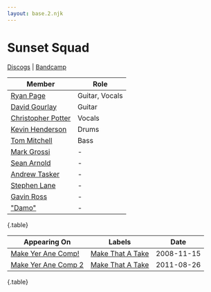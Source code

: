 ```yaml
---
layout: base.2.njk
---
```


# Sunset Squad

[Discogs](https://www.discogs.com/artist/2127785-Sunset-Squad-2) | [Bandcamp](https://sunsetsquad.bandcamp.com/)

| Member | Role |
|---|---|
| [Ryan Page](../ryan-page) | Guitar, Vocals |
| [David Gourlay](../david-gourlay) | Guitar |
| [Christopher Potter](../christopher-potter) | Vocals |
| [Kevin Henderson](../kevin-henderson) | Drums |
| [Tom Mitchell](../tom-mitchell) | Bass |
| [Mark Grossi](../mark-grossi) | - |
| [Sean Arnold](../sean-arnold) | - |
| [Andrew Tasker](../andrew-tasker) | - |
| [Stephen Lane](../stephen-lane) | - |
| [Gavin Ross](../gavin-ross) | - |
| ["Damo"](../damo) | - |

{.table}

| Appearing On | Labels | Date |
|---|---|---|
[Make Yer Ane Comp!](../../releases/various-make-yer-ane-comp) | [Make That A Take](../../labels/make-that-a-take) | 2008-11-15 |
[Make Yer Ane Comp 2](../../releases/various-make-yer-ane-comp-2) | [Make That A Take](../../labels/make-that-a-take) | 2011-08-26 |

{.table}